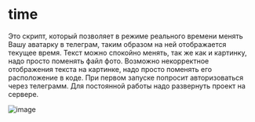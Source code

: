 # time
Это скрипт, который позволяет в режиме реального времени менять Вашу аватарку в телеграм, таким образом на ней отображается текущее время.
Текст можно спокойно менять, так же как и картинку, надо просто поменять файл фото. Возможно некорректное отображения текста на картинке,
надо просто поменять его расположение в коде. При первом запуске попросит авторизоваться через телеграмм. Для постоянной работы надо развернуть проект на сервере.

![image](https://user-images.githubusercontent.com/71896680/194909317-cfe13de4-43e4-4eb0-9a72-7fc03a602278.png)
